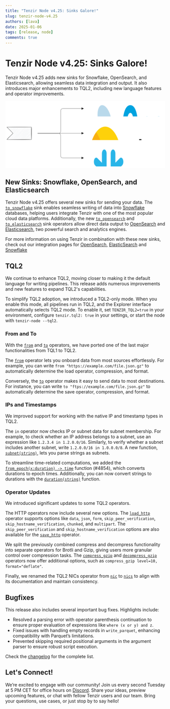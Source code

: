 ```yaml
---
title: "Tenzir Node v4.25: Sinks Galore!"
slug: tenzir-node-v4.25
authors: [lava]
date: 2025-01-06
tags: [release, node]
comments: true
---
```


# Tenzir Node v4.25: Sinks Galore!

Tenzir Node v4.25 adds new sinks for Snowflake, OpenSearch, and Elasticsearch, allowing seamless data integration and output. It also introduces major enhancements to TQL2, including new language features and operator improvements.

![Tenzir Node v4.25](tenzir-node-v4.25.excalidraw.svg)

[github-release]: https://github.com/tenzir/tenzir/releases/tag/v4.25.0

<!-- truncate -->

## New Sinks: Snowflake, OpenSearch, and Elasticsearch

Tenzir Node v4.25 offers several new sinks for sending your data. The [`to_snowflake`](/next/tql2/operators/to_snowflake) sink enables seamless writing of data into
[Snowflake](https://www.snowflake.com) databases, helping users integrate Tenzir with one of the most popular cloud data platforms. Additionally, the
new [`to_opensearch`](/next/tql2/operators/to_opensearch) and [`to_elasticsearch`](/next/tql2/operators/to_elasticsearch) sink operators allow direct data output to
[OpenSearch](https://opensearch.org/) and [Elasticsearch](https://www.elastic.co/elasticsearch), two powerful search and analytics engines.

For more information on using Tenzir in combination with these new sinks, check out our integration pages for [OpenSearch](/next/integrations/opensearch),
[ElasticSearch](/next/integrations/elasticsearch) and [Snowflake](/next/integrations/snowflake)

## TQL2

We continue to enhance TQL2, moving closer to making it the default language for writing pipelines. This release adds numerous improvements and new features to expand TQL2's capabilities.

To simplify TQL2 adoption, we introduced a TQL2-only mode. When you enable this mode, all pipelines run in TQL2, and the Explorer interface automatically selects TQL2 mode. To enable it, set `TENZIR_TQL2=true` in your environment, configure `tenzir.tql2: true` in your settings, or start the node with `tenzir-node --tql2`.

### From and To

With the [`from`](/next/tql2/operators/from) and [`to`](/next/tql2/operators/to) operators, we have ported one of the last major functionalities from TQL1 to TQL2.

The [`from`](/next/tql2/operators/from) operator lets you onboard data from most sources effortlessly. For example, you can write `from "https://example.com/file.json.gz"` to automatically determine the load operator, compression, and format.

Conversely, the [`to`](/next/tql2/operators/to) operator makes it easy to send data to most destinations. For instance, you can write `to "ftps://example.com/file.json.gz"` to automatically determine the save operator, compression, and format.

### IPs and Timestamps

We improved support for working with the native IP and timestamp types in TQL2.

The `in` operator now checks IP or subnet data for subnet membership. For example, to check whether an IP address belongs to a subnet, use an expression like `1.2.3.4 in 1.2.0.0/16`. Similarly, to verify whether a subnet includes another subnet, write `1.2.0.0/16 in 1.0.0.0/8`. A new function, [`subnet(string)`](/next/tql2/functions/subnet), lets you parse strings as subnets.

To streamline time-related computations, we added the [`from_epoch(x:duration) -> time`](/next/tql2/functions/from_epoch) function (#4854), which converts durations to epoch times. Additionally, you can now convert strings to durations with the [`duration(string)`](/next/tql2/functions/duration) function.

### Operator Updates

We introduced significant updates to some TQL2 operators.

The HTTP operators now include several new options. The [`load_http`](/next/tql2/operators/load_http) operator supports options like `data`, `json`, `form`, `skip_peer_verification`, `skip_hostname_verification`, `chunked`, and `multipart`. The `skip_peer_verification` and `skip_hostname_verification` options are also available for the [`save_http`](/next/tql2/operators/save_http) operator.

We split the previously combined compress and decompress functionality into separate operators for Brotli and Gzip, giving users more granular control over compression tasks. The [`compress_gzip`](/next/tql2/operators/compress_gzip) and [`decompress_gzip`](/next/tql2/operators/decompress_gzip) operators now offer additional options, such as `compress_gzip level=10, format="deflate"`.

Finally, we renamed the TQL2 NICs operator from [`nic`](/next/tql2/operators/nic) to [`nics`](/next/tql2/operators/nics) to align with its documentation and maintain consistency.

## Bugfixes

This release also includes several important bug fixes. Highlights include:

- Resolved a parsing error with operator parenthesis continuation to ensure proper evaluation of expressions like `where (x or y) and z`.
- Fixed issues with handling empty records in `write_parquet`, enhancing compatibility with Parquet’s limitations.
- Prevented skipping required positional arguments in the argument parser to ensure robust script execution.

Check the [changelog][changelog] for the complete list.

## Let's Connect!

We’re excited to engage with our community! Join us every second Tuesday at 5 PM CET for office hours on [Discord][discord]. Share your ideas, preview upcoming features, or chat with fellow Tenzir users and our team. Bring your questions, use cases, or just stop by to say hello!

[discord]: /discord  
[changelog]: /changelog#v4250  
